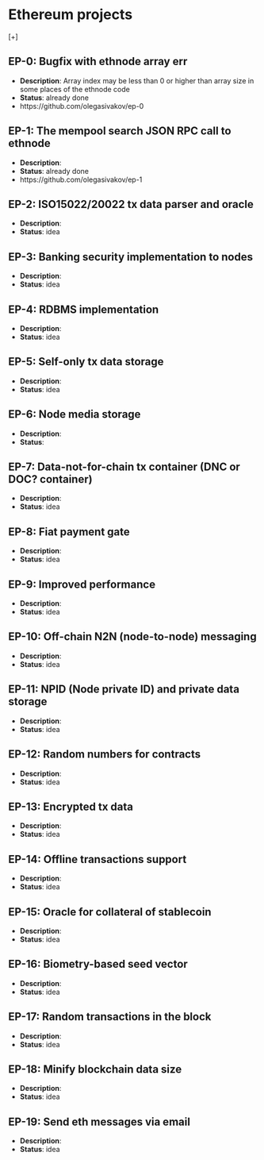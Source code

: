 # Ethereum projects

 [+] <h2>EP-0: Bugfix with ethnode array err</h2>
<ul>
  <li><b>Description</b>: Array index may be less than 0 or higher than array size in some places of the ethnode code</li>
  <li><b>Status</b>: already done</li>
  <li>https://github.com/olegasivakov/ep-0</li>
</ul>

<h2>EP-1: The mempool search JSON RPC call to ethnode</h2>
<ul>
  <li><b>Description</b>:</li>
  <li><b>Status</b>: already done</li>
  <li>https://github.com/olegasivakov/ep-1</li>
</ul>

<h2>EP-2: ISO15022/20022 tx data parser and oracle</h2>
<ul>
  <li><b>Description</b>:</li>
  <li><b>Status</b>: idea</li>
</ul>

<h2>EP-3: Banking security implementation to nodes</h2>
<ul>
  <li><b>Description</b>:</li>
  <li><b>Status</b>: idea</li>
</ul>

<h2>EP-4: RDBMS implementation</h2>
<ul>
  <li><b>Description</b>:</li>
  <li><b>Status</b>: idea</li>
</ul>

<h2>EP-5: Self-only tx data storage</h2>
<ul>
  <li><b>Description</b>:</li>
  <li><b>Status</b>: idea</li>
</ul>

<h2>EP-6: Node media storage</h2>
<ul>
  <li><b>Description</b>:</li>
  <li><b>Status</b>:</li>
</ul>

<h2>EP-7: Data-not-for-chain tx container (DNC or DOC? container)</h2>
<ul>
  <li><b>Description</b>:</li>
  <li><b>Status</b>: idea</li>
</ul>

<h2>EP-8: Fiat payment gate</h2>
<ul>
  <li><b>Description</b>:</li>
  <li><b>Status</b>: idea</li>
</ul>

<h2>EP-9: Improved performance</h2>
<ul>
  <li><b>Description</b>:</li>
  <li><b>Status</b>: idea</li>
</ul>

<h2>EP-10: Off-chain N2N (node-to-node) messaging</h2>
<ul>
  <li><b>Description</b>:</li>
  <li><b>Status</b>: idea</li>
</ul>

<h2>EP-11: NPID (Node private ID) and private data storage</h2>
<ul>
  <li><b>Description</b>:</li>
  <li><b>Status</b>: idea</li>
</ul>

<h2>EP-12: Random numbers for contracts</h2>
<ul>
  <li><b>Description</b>:</li>
  <li><b>Status</b>: idea</li>
</ul>

<h2>EP-13: Encrypted tx data</h2>
<ul>
  <li><b>Description</b>:</li>
  <li><b>Status</b>: idea</li>
</ul>

<h2>EP-14: Offline transactions support</h2>
<ul>
  <li><b>Description</b>:</li>
  <li><b>Status</b>: idea</li>
</ul>

<h2>EP-15: Oracle for collateral of stablecoin</h2>
<ul>
  <li><b>Description</b>:</li>
  <li><b>Status</b>: idea</li>
</ul>

<h2>EP-16: Biometry-based seed vector</h2>
<ul>
  <li><b>Description</b>:</li>
  <li><b>Status</b>: idea</li>
</ul>

<h2>EP-17: Random transactions in the block</h2>
<ul>
  <li><b>Description</b>:</li>
  <li><b>Status</b>: idea</li>
</ul>

<h2>EP-18: Minify blockchain data size</h2>
<ul>
  <li><b>Description</b>:</li>
  <li><b>Status</b>: idea</li>
</ul>

<h2>EP-19: Send eth messages via email</h2>
<ul>
  <li><b>Description</b>:</li>
  <li><b>Status</b>: idea</li>
</ul>
